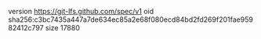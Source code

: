 version https://git-lfs.github.com/spec/v1
oid sha256:c3bc7435a447a7de634ec85a2e68f080ecd84bd2fd269f201fae95982412c797
size 17880
